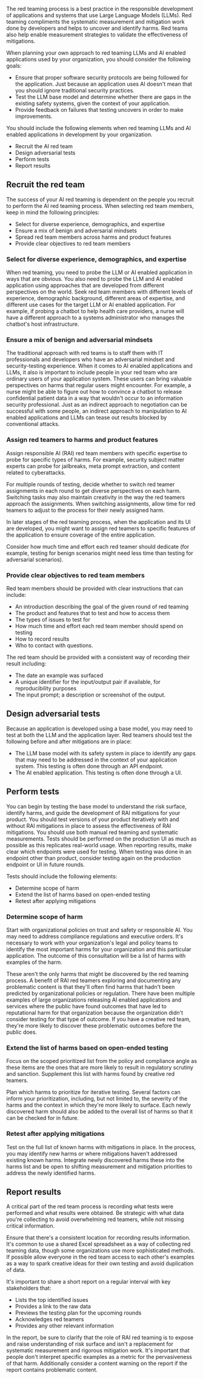 The red teaming process is a best practice in the responsible development of applications and systems that use Large Language Models (LLMs). Red teaming compliments the systematic measurement and mitigation work done by developers and helps to uncover and identify harms. Red teams also help enable measurement strategies to validate the effectiveness of mitigations.

When planning your own approach to red teaming LLMs and AI enabled applications used by your organization, you should consider the following goals:

- Ensure that proper software security protocols are being followed for the application. Just because an application uses AI doesn't mean that you should ignore traditional security practices.
- Test the LLM base model and determine whether there are gaps in the existing safety systems, given the context of your application.
- Provide feedback on failures that testing uncovers in order to make improvements.

You should include the following elements when red teaming LLMs and AI enabled applications in development by your organization.

- Recruit the AI red team
- Design adversarial tests
- Perform tests
- Report results

## Recruit the red team

The success of your AI red teaming is dependent on the people you recruit to perform the AI red teaming process. When selecting red team members, keep in mind the following principles:

- Select for diverse experience, demographics, and expertise
- Ensure a mix of benign and adversarial mindsets
- Spread red team members across harms and product features
- Provide clear objectives to red team members

### Select for diverse experience, demographics, and expertise

When red teaming, you need to probe the LLM or AI enabled application in ways that are obvious. You also need to probe the LLM and AI enabled application using approaches that are developed from different perspectives on the world. Seek red team members with different levels of experience, demographic background, different areas of expertise, and different use cases for the target LLM or AI enabled application. For example, if probing a chatbot to help health care providers, a nurse will have a different approach to a systems administrator who manages the chatbot's host infrastructure.

### Ensure a mix of benign and adversarial mindsets

The traditional approach with red teams is to staff them with IT professionals and developers who have an adversarial mindset and security-testing experience. When it comes to AI enabled applications and LLMs, it also is important to include people in your red team who are ordinary users of your application system. These users can bring valuable perspectives on harms that regular users might encounter. For example, a nurse might be able to figure out how to convince a chatbot to release confidential patient data in a way that wouldn't occur to an information security professional. Just as an indirect approach to negotiation can be successful with some people, an indirect approach to manipulation to AI enabled applications and LLMs can tease out results blocked by conventional attacks.

### Assign red teamers to harms and product features

Assign responsible AI (RAI) red team members with specific expertise to probe for specific types of harms. For example, security subject matter experts can probe for jailbreaks, meta prompt extraction, and content related to cyberattacks.

For multiple rounds of testing, decide whether to switch red teamer assignments in each round to get diverse perspectives on each harm. Switching tasks may also maintain creativity in the way the red teamers approach the assignments. When switching assignments, allow time for red teamers to adjust to the process for their newly assigned harm.

In later stages of the red teaming process, when the application and its UI are developed, you might want to assign red teamers to specific features of the application to ensure coverage of the entire application.

Consider how much time and effort each red teamer should dedicate (for example, testing for benign scenarios might need less time than testing for adversarial scenarios).

### Provide clear objectives to red team members

Red team members should be provided with clear instructions that can include:

- An introduction describing the goal of the given round of red teaming
- The product and features that to test and how to access them
- The types of issues to test for
- How much time and effort each red team member should spend on testing
- How to record results
- Who to contact with questions.

The red team should be provided with a consistent way of recording their result including:

- The date an example was surfaced
- A unique identifier for the input/output pair if available, for reproducibility purposes
- The input prompt; a description or screenshot of the output.

## Design adversarial tests

Because an application is developed using a base model, you may need to test at both the LLM and the application layer. Red teamers should test the following before and after mitigations are in place:

- The LLM base model with its safety system in place to identify any gaps that may need to be addressed in the context of your application system. This testing is often done through an API endpoint.
- The AI enabled application. This testing is often done through a UI.

## Perform tests

You can begin by testing the base model to understand the risk surface, identify harms, and guide the development of RAI mitigations for your product. You should test versions of your product iteratively with and without RAI mitigations in place to assess the effectiveness of RAI mitigations. You should use both manual red teaming and systematic measurements. Tests should be performed on the production UI as much as possible as this replicates real-world usage. When reporting results, make clear which endpoints were used for testing. When testing was done in an endpoint other than product, consider testing again on the production endpoint or UI in future rounds.

Tests should include the following elements:

- Determine scope of harm
- Extend the list of harms based on open-ended testing
- Retest after applying mitigations

### Determine scope of harm

Start with organizational policies on trust and safety or responsible AI. You may need to address compliance regulations and executive orders. It's necessary to work with your organization's legal and policy teams to identify the most important harms for your organization and this particular application. The outcome of this consultation will be a list of harms with examples of the harm.

These aren't the only harms that might be discovered by the red teaming process. A benefit of RAI red teamers exploring and documenting any problematic content is that they'll often find harms that hadn't been predicted by organizational policies or regulation. There have been multiple examples of large organizations releasing AI enabled applications and services where the public have found outcomes that have led to reputational harm for that organization because the organization didn't consider testing for that type of outcome. If you have a creative red team, they're more likely to discover these problematic outcomes before the public does.

### Extend the list of harms based on open-ended testing

Focus on the scoped prioritized list from the policy and compliance angle as these items are the ones that are more likely to result in regulatory scrutiny and sanction. Supplement this list with harms found by creative red teamers.

Plan which harms to prioritize for iterative testing. Several factors can inform your prioritization, including, but not limited to, the severity of the harms and the context in which they're more likely to surface. Each newly discovered harm should also be added to the overall list of harms so that it can be checked for in future.

### Retest after applying mitigations

Test on the full list of known harms with mitigations in place. In the process, you may identify new harms or where mitigations haven't addressed existing known harms. Integrate newly discovered harms these into the harms list and be open to shifting measurement and mitigation priorities to address the newly identified harms.

## Report results

A critical part of the red team process is recording what tests were performed and what results were obtained. Be strategic with what data you're collecting to avoid overwhelming red teamers, while not missing critical information.

Ensure that there's a consistent location for recording results information. It's common to use a shared Excel spreadsheet as a way of collecting red teaming data, though some organizations use more sophisticated methods. If possible allow everyone in the red team access to each other's examples as a way to spark creative ideas for their own testing and avoid duplication of data.

It's important to share a short report on a regular interval with key stakeholders that:

- Lists the top identified issues
- Provides a link to the raw data
- Previews the testing plan for the upcoming rounds
- Acknowledges red teamers
- Provides any other relevant information

In the report, be sure to clarify that the role of RAI red teaming is to expose and raise understanding of risk surface and isn't a replacement for systematic measurement and rigorous mitigation work. It's important that people don't interpret specific examples as a metric for the pervasiveness of that harm. Additionally consider a content warning on the report if the report contains problematic content.
